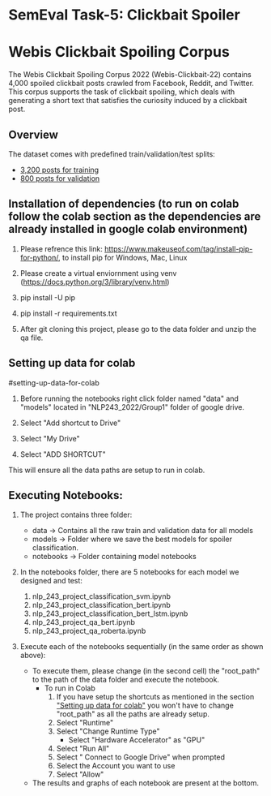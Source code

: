 # SemEval Task-5: Clickbait Spoiler


# Webis Clickbait Spoiling Corpus

The Webis Clickbait Spoiling Corpus 2022 (Webis-Clickbait-22) contains 4,000 spoiled clickbait posts crawled from Facebook, Reddit, and Twitter.
This corpus supports the task of clickbait spoiling, which deals with generating a short text that satisfies the curiosity induced by a clickbait post.


## Overview

The dataset comes with predefined train/validation/test splits:

- [3,200 posts for training](https://github.com/SidharthBabu121/SemEval-Task-5-Clickbait-Spoiler-for-SemEval-Task/blob/main/data/train.jsonl)
- [800 posts for validation](https://github.com/SidharthBabu121/SemEval-Task-5-Clickbait-Spoiler-for-SemEval-Task/blob/main/data/validation.jsonl)


## Installation of dependencies (to run on colab follow the colab section as the dependencies are already installed in google colab environment)

1) Please refrence this link: https://www.makeuseof.com/tag/install-pip-for-python/, to install pip for Windows, Mac, Linux

2) Please create a virtual enviornment  using venv  (https://docs.python.org/3/library/venv.html)

3) pip install -U pip

4) pip install -r requirements.txt
 
5) After git cloning this project, please go to the data folder and unzip the qa file.

## Setting up data for colab
#setting-up-data-for-colab

1) Before running the notebooks right click folder named "data" and "models" located in "NLP243_2022/Group1" folder of google drive.

2) Select "Add shortcut to Drive"

3) Select "My Drive"

4) Select "ADD SHORTCUT"

This will ensure all the data paths are setup to run in colab.

## Executing Notebooks:

1) The project contains three folder:
    - data       ->  Contains all the raw train and validation data for all models
    - models     ->  Folder where we save the best models for spoiler classification. 
    - notebooks  ->  Folder containing model notebooks

2) In the notebooks folder, there are 5 notebooks for each model we designed and test:
    1. nlp_243_project_classification_svm.ipynb 
    2. nlp_243_project_classification_bert.ipynb
    3. nlp_243_project_classification_bert_lstm.ipynb
    4. nlp_243_project_qa_bert.ipynb
    5. nlp_243_project_qa_roberta.ipynb
    
3) Execute each of the notebooks sequentially (in the same order as shown above):
    - To execute them, please change (in the second cell) the "root_path" to the path of the data folder and execute the notebook.
        - To run in Colab
            1. If you have setup the shortcuts as mentioned in the section ["Setting up data for colab"](#setting-up-data-for-colab) you won't have to change "root_path" as all the paths are already setup.
            2. Select "Runtime"
            3. Select "Change Runtime Type"
                - Select "Hardware Accelerator" as "GPU"
            4. Select "Run All"
            5. Select " Connect to Google Drive" when prompted
            6. Select the Account you want to use
            7. Select "Allow"
    - The results and graphs of each notebook are present at the bottom.
 

 


